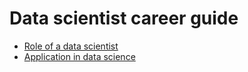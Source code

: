 # Data scientist career guide

* [Role of a data scientist](https://github.com/taekjunkim/OnlineCourses/blob/main/DataScienceCareerGuide/Role_DataScientist.md)
* [Application in data science](https://github.com/taekjunkim/OnlineCourses/blob/main/DataScienceCareerGuide/Application_DataScience.md)
